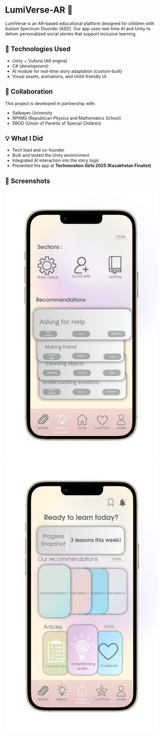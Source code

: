 # LumiVerse-AR 🌈

LumiVerse is an AR-based educational platform designed for children with Autism Spectrum Disorder (ASD). Our app uses real-time AI and Unity to deliver personalized social stories that support inclusive learning.

## 🔧 Technologies Used
- Unity + Vuforia (AR engine)
- C# (development)
- AI module for real-time story adaptation (custom-built)
- Visual assets, animations, and child-friendly UI

## 🤝 Collaboration
This project is developed in partnership with:
- Satbayev University
- RPhMS (Republican Physics and Mathematics School)
- SROD (Union of Parents of Special Children)

## 💡 What I Did
- Tech lead and co-founder
- Built and tested the Unity environment
- Integrated AI interaction into the story logic
- Presented the app at **Technovation Girls 2025 (Kazakhstan Finalist)**

## 📸 Screenshots
<img src="lumiverse2.jpeg" width="500"/>
<img src="lumiverse1.jpeg" width="500"/>

